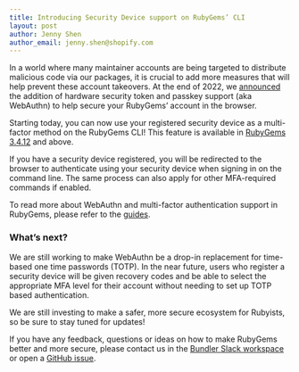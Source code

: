 ```yaml
---
title: Introducing Security Device support on RubyGems’ CLI
layout: post
author: Jenny Shen
author_email: jenny.shen@shopify.com
---
```


In a world where many maintainer accounts are being targeted to distribute malicious code via our packages, it is crucial to add more measures that will help prevent these account takeovers. At the end of 2022, we [announced](https://blog.rubygems.org/2022/12/21/introducing-hardware-security-token-and-passkey-support.html) the addition of hardware security token and passkey support (aka WebAuthn) to help secure your RubyGems’ account in the browser.

Starting today, you can now use your registered security device as a multi-factor method on the RubyGems CLI! This feature is available in [RubyGems 3.4.12](https://blog.rubygems.org/2023/04/11/3.4.12-released.html) and above.

If you have a security device registered, you will be redirected to the browser to authenticate using your security device when signing in on the command line. The same process can also apply for other MFA-required commands if enabled.

To read more about WebAuthn and multi-factor authentication support in RubyGems, please refer to the [guides](https://guides.rubygems.org/setting-up-multifactor-authentication/).

### What’s next?
We are still working to make WebAuthn be a drop-in replacement for time-based one time passwords (TOTP). In the near future, users who register a security device will be given recovery codes and be able to select the appropriate MFA level for their account without needing to set up TOTP based authentication.

We are still investing to make a safer, more secure ecosystem for Rubyists, so be sure to stay tuned for updates!

If you have any feedback, questions or ideas on how to make RubyGems better and more secure, please contact us in the [Bundler Slack workspace](https://bundler.slack.com/) or open a [GitHub issue](https://github.com/rubygems/rubygems.org/issues).
